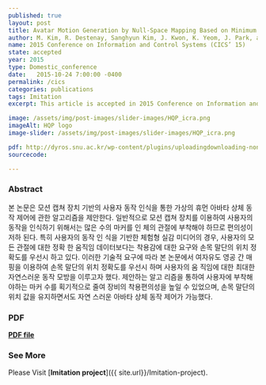 ```yaml
---
published: true
layout: post
title: Avatar Motion Generation by Null-Space Mapping Based on Minimum Number of Markers
author: M. Kim, R. Destenay, Sanghyun Kim, J. Kwon, K. Yeom, J. Park, and B. You
name: 2015 Conference on Information and Control Systems (CICS’ 15)
state: accepted
year: 2015
type: Domestic_conference
date:   2015-10-24 7:00:00 -0400
permalink: /cics
categories: publications
tags: Imitation
excerpt: This article is accepted in 2015 Conference on Information and Control Systems (CICS’ 15).

image: /assets/img/post-images/slider-images/HQP_icra.png
imageAlt: HQP logo
image-slider: /assets/img/post-images/slider-images/HQP_icra.png

pdf: http://dyros.snu.ac.kr/wp-content/plugins/uploadingdownloading-non-latin-filename/download.php?id=2829
sourcecode: 

---
```


### Abstract
본 논문은 모션 캡쳐 장치 기반의 사용자 동작 인식을 통한 가상의 휴먼
아바타 상체 동작 제어에 관한 알고리즘을 제안한다. 일반적으로 모션 캡쳐
장치를 이용하여 사용자의 동작을 인식하기 위해서는 많은 수의 마커를 인
체의 관절에 부착해야 하므로 편의성이 저하 된다. 특히 사용자의 동작 인
식을 기반한 체험형 실감 미디어의 경우, 사용자의 모든 관절에 대한 정확
한 움직임 데이터보다는 착용감에 대한 요구와 손목 말단의 위치 정확도를
우선시 하고 있다. 이러한 기술적 요구에 따라 본 논문에서 여자유도 영공
간 매핑을 이용하여 손목 말단의 위치 정확도를 우선시 하며 사용자의 움
직임에 대한 최대한 자연스러운 동작 모방을 이루고자 했다. 제안하는 알고
리즘을 통하여 사용자에 부착해야하는 마커 수를 획기적으로 줄여 장비의
착용편의성을 높일 수 있었으며, 손목 말단의 위치 값을 유지하면서도 자연
스러운 아바타 상체 동작 제어가 가능했다.

### PDF 
[**PDF file**](http://dyros.snu.ac.kr/wp-content/plugins/uploadingdownloading-non-latin-filename/download.php?id=2829)

### See More
Please Visit [**Imitation project**]({{ site.url}}/Imitation-project).
